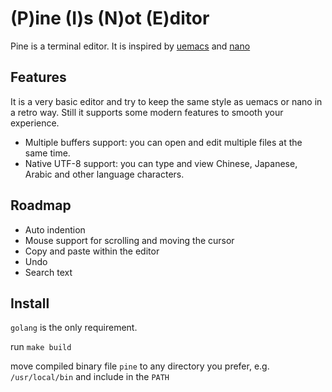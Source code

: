 # (P)ine (I)s (N)ot (E)ditor

Pine is a terminal editor. It is inspired by [uemacs](https://github.com/torvalds/uemacs) and [nano](https://www.nano-editor.org/)

## Features

It is a very basic editor and try to keep the same style as uemacs or nano in a retro way. Still it supports some modern features to smooth your experience.

* Multiple buffers support: you can open and edit multiple files at the same time.
* Native UTF-8 support: you can type and view Chinese, Japanese, Arabic and other language characters.

## Roadmap

* Auto indention
* Mouse support for scrolling and moving the cursor
* Copy and paste within the editor
* Undo
* Search text

## Install

`golang` is the only requirement.

run `make build`

move compiled binary file `pine` to any directory you prefer, e.g. `/usr/local/bin` and include in the `PATH`
